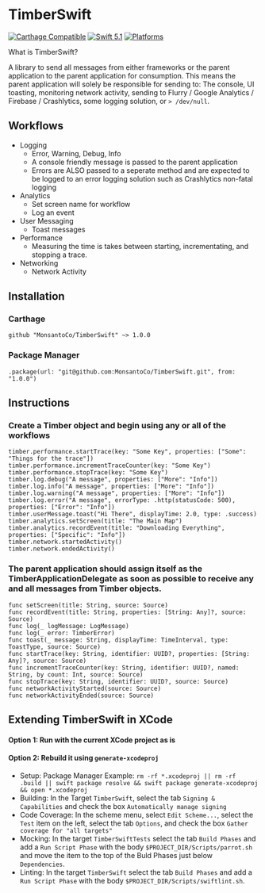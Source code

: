 # TimberSwift

[![Carthage Compatible](https://img.shields.io/badge/Carthage-compatible-4BC51D.svg?style=flat)](https://github.com/Carthage/Carthage)
[![Swift 5.1](https://img.shields.io/badge/Swift-5.1-orange.svg?style=flat)](https://developer.apple.com/swift/)
[![Platforms](https://img.shields.io/badge/Platforms-macOS%20%7C%20Linux%20%7C%20iOS%20%7C%20tvOS%20%7C%20watchOS-green.svg?style=flat)](https://swift.org/package-manager/)

What is TimberSwift?

A library to send all messages from either frameworks or the parent application to the parent application for consumption. This means the parent application will solely be responsible for sending to: The console, UI toasting, monitoring network activity, sending to Flurry / Google Analytics / Firebase / Crashlytics, some logging solution, or `> /dev/null`.

## Workflows

- Logging
  - Error, Warning, Debug, Info
  - A console friendly message is passed to the parent application
  - Errors are ALSO passed to a seperate method and are expected to be logged to an error logging solution such as Crashlytics non-fatal logging
- Analytics
  - Set screen name for workflow
  - Log an event
- User Messaging
  - Toast messages
- Performance
  - Measuring the time is takes between starting, incrementating, and stopping a trace.
- Networking
  - Network Activity

## Installation

### Carthage

```github "MonsantoCo/TimberSwift" ~> 1.0.0```

### Package Manager

```.package(url: "git@github.com:MonsantoCo/TimberSwift.git", from: "1.0.0")```

## Instructions

### Create a Timber object and begin using any or all of the workflows

```
timber.performance.startTrace(key: "Some Key", properties: ["Some": "Things for the trace"])
timber.performance.incrementTraceCounter(key: "Some Key")
timber.performance.stopTrace(key: "Some Key")
timber.log.debug("A message", properties: ["More": "Info"])
timber.log.info("A message", properties: ["More": "Info"])
timber.log.warning("A message", properties: ["More": "Info"])
timber.log.error("A message", errorType: .http(statusCode: 500), properties: ["Error": "Info"])
timber.userMessage.toast("Hi There", displayTime: 2.0, type: .success)
timber.analytics.setScreen(title: "The Main Map")
timber.analytics.recordEvent(title: "Downloading Everything", properties: ["Specific": "Info"])
timber.network.startedActivity()
timber.network.endedActivity()
```

### The parent application should assign itself as the TimberApplicationDelegate as soon as possible to receive any and all messages from Timber objects.

```
func setScreen(title: String, source: Source)
func recordEvent(title: String, properties: [String: Any]?, source: Source)
func log(_ logMessage: LogMessage)
func log(_ error: TimberError)
func toast(_ message: String, displayTime: TimeInterval, type: ToastType, source: Source)
func startTrace(key: String, identifier: UUID?, properties: [String: Any]?, source: Source)
func incrementTraceCounter(key: String, identifier: UUID?, named: String, by count: Int, source: Source)
func stopTrace(key: String, identifier: UUID?, source: Source)
func networkActivityStarted(source: Source)
func networkActivityEnded(source: Source)
```

## Extending TimberSwift in XCode

#### Option 1: Run with the current XCode project as is

#### Option 2: Rebuild it using `generate-xcodeproj`

- Setup: Package Manager Example: `rm -rf *.xcodeproj || rm -rf .build || swift package resolve && swift package generate-xcodeproj && open *.xcodeproj`
- Building: In the Target  `TimberSwift`, select the tab `Signing & Capabilities` and check the box  `Automatically manage signing`
- Code Coverage: In the scheme menu, select `Edit Scheme...`, select the `Test` item on the left, select the tab `Options`, and check the box `Gather coverage for "all targets"`
- Mocking: In the target `TimberSwiftTests` select the tab `Build Phases` and add a `Run Script Phase` with the body `$PROJECT_DIR/Scripts/parrot.sh` and move the item to the top of the Buld Phases just below `Dependencies`.
- Linting: In the target `TimberSwift` select the tab `Build Phases` and add a `Run Script Phase` with the body `$PROJECT_DIR/Scripts/swiftlint.sh`.

